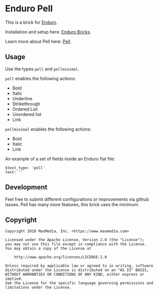 # Enduro Pell

This is a brick for [Enduro](https://www.endurojs.com/).

Installation and setup here: [Enduro Bricks](https://www.endurojs.com/docs/enduro-bricks).

Learn more about Pell here: [Pell](https://github.com/jaredreich/pell).

## Usage
Use the types `pell` and `pellminimal`.

`pell` enables the following actions:
- Bold
- Italic
- Underline
- Strikethrough
- Ordered List
- Unordered list
- Link

`pellminimal` enables the following actions:
- Bold
- Italic
- Link

An example of a set of fields inside an Enduro flat file:

```
$text_type: 'pell'
text: ''
```

## Development
Feel free to submit different configurations or improvements via github issues. Pell has many more features, this brick uses the minimum.

## Copyright

    Copyright 2018 MaxMedia, Inc. <https://www.maxmedia.com>

    Licensed under the Apache License, Version 2.0 (the "License");
    you may not use this file except in compliance with the License.
    You may obtain a copy of the License at

        http://www.apache.org/licenses/LICENSE-2.0

    Unless required by applicable law or agreed to in writing, software
    distributed under the License is distributed on an "AS IS" BASIS,
    WITHOUT WARRANTIES OR CONDITIONS OF ANY KIND, either express or implied.
    See the License for the specific language governing permissions and
    limitations under the License.